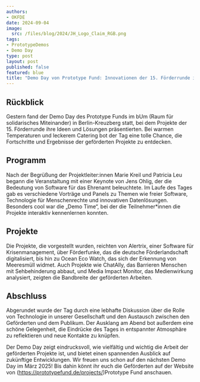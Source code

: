 ```yaml
---
authors:
- OKFDE
date: 2024-09-04
image: 
  src: /files/blog/2024/JH_Logo_Claim_RGB.png
tags:
- PrototypeDemos
- Demo Day
type: post
layout: post
published: false
featured: blue
title: "Demo Day von Prototype Fund: Innovationen der 15. Förderrunde im Rampenlicht"
---
```


##  Rückblick

Gestern fand der Demo Day des Prototype Funds im bUm (Raum für solidarisches Miteinander) in Berlin-Kreuzberg statt, bei dem Projekte der 15. Förderrunde ihre Ideen und Lösungen präsentierten. Bei warmen Temperaturen und leckerem Catering bot der Tag eine tolle Chance, die Fortschritte und Ergebnisse der geförderten Projekte zu entdecken.

##  Programm

Nach der Begrüßung der Projektleiter:innen Marie Kreil und Patricia Leu begann die Veranstaltung mit einer Keynote von Jens Ohlig, der die Bedeutung von Software für das Ehrenamt beleuchtete. Im Laufe des Tages gab es verschiedene Vorträge und Panels zu Themen wie freier Software, Technologie für Menschenrechte und innovativen Datenlösungen. Besonders cool war die „Demo Time“, bei der die Teilnehmer*innen die Projekte interaktiv kennenlernen konnten.

##  Projekte

Die Projekte, die vorgestellt wurden, reichten von Alertrix, einer Software für Krisenmanagement, über Förderfunke, das die deutsche Förderlandschaft digitalisiert, bis hin zu Ocean Eco Watch, das sich der Erkennung von Meeresmüll widmet. Auch Projekte wie ChatAlly, das Barrieren Menschen mit Sehbehinderung abbaut, und Media Impact Monitor, das Medienwirkung analysiert, zeigten die Bandbreite der geförderten Arbeiten.

##  Abschluss

Abgerundet wurde der Tag durch eine lebhafte Diskussion über die Rolle von Technologie in unserer Gesellschaft und den Austausch zwischen den Geförderten und dem Publikum. Der Ausklang am Abend bot außerdem eine schöne Gelegenheit, die Eindrücke des Tages in entspannter Atmosphäre zu reflektieren und neue Kontakte zu knüpfen.

Der Demo Day zeigt eindrucksvoll, wie vielfältig und wichtig die Arbeit der geförderten Projekte ist, und bietet einen spannenden Ausblick auf zukünftige Entwicklungen. Wir freuen uns schon auf den nächsten Demo Day im März 2025! Bis dahin könnt ihr euch die Geförderten auf der Website von (https://prototypefund.de/projects/)Prototype Fund anschauen. 
